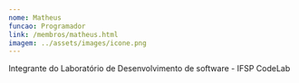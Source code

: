 ```yaml
---
nome: Matheus
funcao: Programador
link: /membros/matheus.html
imagem: ../assets/images/icone.png
---
```

Integrante do Laboratório de Desenvolvimento de software - IFSP CodeLab